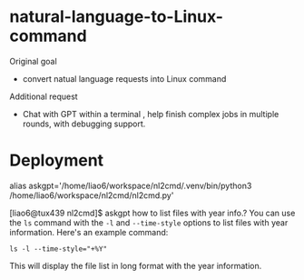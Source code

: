 # natural-language-to-Linux-command

Original goal
* convert natual language requests into Linux command

Additional request
* Chat with GPT within a terminal , help finish complex jobs in multiple rounds, with debugging support.



# Deployment

 alias askgpt='/home/liao6/workspace/nl2cmd/.venv/bin/python3 /home/liao6/workspace/nl2cmd/nl2cmd.py'

[liao6@tux439 nl2cmd]$ askgpt how to list files with year info.?
You can use the `ls` command with the `-l` and `--time-style` options to list files with year information. Here's an example command:

```
ls -l --time-style="+%Y" 
```

This will display the file list in long format with the year information.
